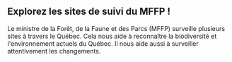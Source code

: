 ## Explorez les sites de suivi du MFFP !

Le ministre de la Forêt, de la Faune et des Parcs (MFFP) surveille plusieurs sites à travers le Québec. Cela nous aide à reconnaître la biodiversité et l'environnement actuels du Québec. Il nous aide aussi à surveiller attentivement les changements. 